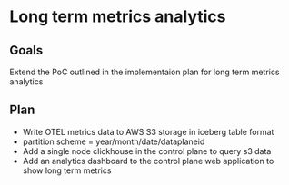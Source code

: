 # Long term metrics analytics

## Goals

Extend the PoC outlined in the implementaion plan for long term metrics analytics

## Plan

- Write OTEL metrics data to AWS S3 storage in iceberg table format
- partition scheme = year/month/date/dataplaneid
- Add a single node clickhouse in the control plane to query s3 data
- Add an analytics dashboard to the control plane web application to show long term metrics